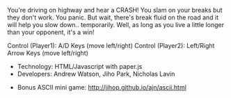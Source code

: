 You're driving on highway and hear a CRASH! You slam on your breaks but they don't work. You panic. But wait, there's break fluid on the road and it will help you slow down.. temporarily. Well, as long as you live a little longer than your opponent, it's a win!

Control (Player1): A/D Keys (move left/right)
Control (Player2): Left/Right Arrow Keys (move left/right)

- Technology: HTML/Javascript with paper.js
- Developers: Andrew Watson, Jiho Park, Nicholas Lavin

* Bonus ASCII mini game: http://jihop.github.io/ajn/ascii.html
